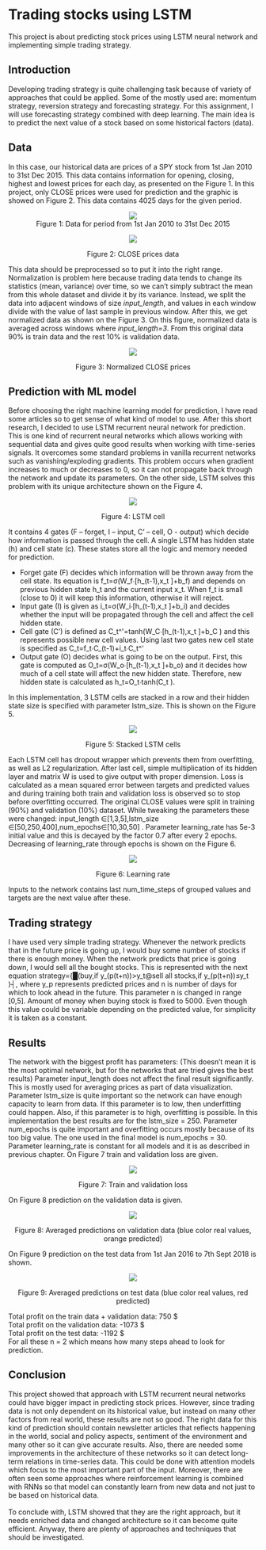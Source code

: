 # Trading stocks using LSTM
 This project is about predicting stock prices using LSTM neural network and implementing simple trading strategy.

## Introduction

 Developing trading strategy is quite challenging task because of variety of approaches that could be applied. Some of the mostly used are: momentum strategy, reversion strategy and forecasting strategy.
 For this assignment, I will use forecasting strategy combined with deep learning. The main idea is to predict the next value of a stock based on some historical factors (data). 


## Data

In this case, our historical data are prices of a SPY stock from 1st Jan 2010 to 31st Dec 2015. This data contains information for opening, closing, highest and lowest prices for each day, as presented on the Figure 1. In this project, only CLOSE prices were used for prediction and the graphic is showed on Figure 2. This data contains 4025 days for the given period.

<p align="center">
<img style="float: center;" align="center" src="./images/data.PNG" ><br/>
  Figure 1: Data for period from 1st Jan 2010 to 31st Dec 2015
</p>


<p align="center">
<img style="float: center;margin:0 auto; " align="center" src="./images/datagraphic.png">   
<div align="center">
Figure 2: CLOSE prices data
</div>
</p>

This data should be preprocessed so to put it into the right range. Normalization is problem here because trading data tends to change its statistics (mean, variance) over time, so we can’t simply subtract the mean from this whole dataset and divide it by its variance. Instead, we split the data into adjacent windows of size *input_length*, and values in each window divide with the value of last sample in previous window. After this, we get normalized data as shown on the Figure 3. On this figure, normalized data is averaged across windows where *input_length=3*. From this original data 90% is train data and the rest 10% is validation data.

<p align="center">
<img style="float: center;margin:0 auto; " align="center" src="./images/norm.png">   
<div align="center">
Figure 3: Normalized CLOSE prices
</div>
</p>

## Prediction with ML model
Before choosing the right machine learning model for prediction, I have read some articles so to get sense of what kind of model to use. After this short research, I decided to use LSTM recurrent neural network for prediction. This is one kind of recurrent neural networks which allows working with sequential data and gives quite good results when working with time-series signals. It overcomes some standard problems in vanilla recurrent networks such as vanishing/exploding gradients. This problem occurs when gradient increases to much or decreases to 0, so it can not propagate back through the network and update its parameters. On the other side, LSTM solves this problem with its unique architecture shown on the Figure 4. 

<p align="center">
<img style="float: center;margin:0 auto; " align="center" src="./images/LSTM.png">   
<div align="center">
Figure 4: LSTM cell
</div>
</p>

It contains 4 gates (F – forget, I – input, C’ – cell, O - output) which decide how information is passed through the cell. A single LSTM has hidden state (h) and cell state (c). These states store all the logic and memory needed for prediction. <br/>
<ul>
<li>Forget gate (F) decides which information will be thrown away from the cell state. Its equation is f_t=σ(W_f∙[h_(t-1),x_t ]+b_f) and depends on previous hidden state h_t and the current input x_t. When f_t is small (close to 0) it will keep this information, otherwise it will reject. </li>
<li>Input gate (I) is given as i_t=σ(W_i∙[h_(t-1),x_t ]+b_i) and decides whether the input will be propagated through the cell and affect the cell hidden state.</li>
<li>Cell gate (C’) is defined as C_t^'=tanh⁡(W_C∙[h_(t-1),x_t ]+b_C ) and this represents possible new cell values.
Using last two gates new cell state is specified as C_t=f_t∙C_(t-1)+i_t∙C_t^' </li>
<li>Output gate (O) decides what is going to be on the output.  First, this gate is computed as O_t=σ(W_o∙[h_(t-1),x_t ]+b_o) and it decides how much of a cell state will affect the new hidden state. Therefore, new hidden state is calculated as h_t=O_t∙tanh⁡(C_t ).</li>
</ul>
In this implementation, 3 LSTM cells are stacked in a row and their hidden state size is specified with parameter lstm_size. This is shown on the Figure 5. 

<p align="center">
<img style="float: center;margin:0 auto; " align="center" src="./images/stacked.PNG">   
<div align="center">
Figure 5: Stacked LSTM cells
</div>
</p>

Each LSTM cell has dropout wrapper which prevents them from overfitting, as well as L2 regularization. After last cell, simple multiplication of its hidden layer and matrix W is used to give output with proper dimension. Loss is calculated as a mean squared error between targets and predicted values and during training both train and validation loss is observed so to stop before overfitting occurred. The original CLOSE values were split in training (90%) and validation (10%) dataset.
While tweaking the parameters these were changed: input_length ∈[1,3,5],lstm_size  ∈[50,250,400],num_epochs∈[10,30,50] . Parameter learning_rate has 5e-3 initial value and this is decayed by the factor 0.7 after every 2 epochs. Decreasing of learning_rate through epochs is shown on the Figure 6.

<p align="center">
<img style="float: center;margin:0 auto; " align="center" src="./images/lr.png">   
<div align="center">
Figure 6: Learning rate
</div>
</p>

Inputs to the network contains last num_time_steps of grouped values and targets are the next value after these. 

## Trading strategy

I have used very simple trading strategy. Whenever the network predicts that in the future price is going up, I would buy some number of stocks if there is enough money. When the network predicts that price is going down, I would sell all the bought stocks. This is represented with the next equation
strategy={█(buy,if y_(p(t+n))>y_t@sell all stocks,if y_(p(t+n))≤y_t )┤,
where y_p represents predicted prices and n is number of days for which to look ahead in the future. This parameter n is changed in range [0,5]. Amount of money when buying stock is fixed to 5000. Even though this value could be variable depending on the predicted value, for simplicity it is taken as a constant. 

## Results
The network with the biggest profit has parameters: 
(This doesn’t mean it is the most optimal network, but for the networks that are tried gives the best results) 
Parameter input_length does not affect the final result significantly. This is mostly used for averaging prices as part of data visualization.
Parameter lstm_size is quite important so the network can have enough capacity to learn from data. If this parameter is to low, then underfitting could happen. Also, if this parameter is to high, overfitting is possible. In this implementation the best results are for the lstm_size = 250.
Parameter num_epochs is quite important and overfitting occurs mostly because of its too big value. The one used in the final model is num_epochs = 30.
Parameter learning_rate is constant for all models and it is as described in previous chapter. 
On Figure 7 train and validation loss are given. 

<p align="center">
<img style="float: center;margin:0 auto; " align="center" src="./images/train_val_loss.png">   
<div align="center">
Figure 7: Train and validation loss
</div>
</p>

On Figure 8 prediction on the validation data is given.

<p align="center">
<img style="float: center;margin:0 auto; " align="center" src="./images/pred_val.png">   
<div align="center">
Figure 8: Averaged predictions on validation data (blue color real values, orange predicted)
</div>
</p>

On Figure 9 prediction on the test data from 1st Jan 2016 to 7th Sept 2018 is shown.

<p align="center">
<img style="float: center;margin:0 auto; " align="center" src="./images/pred_test.png">   
<div align="center">
Figure 9: Averaged predictions on test data (blue color real values, red predicted)
</div>
</p>

Total profit on the train data + validation data:  750 $<br/>
Total profit on the validation data: -1073 $<br/>
Total profit on the test data: -1192 $<br/>
For all these n = 2 which means how many steps ahead to look for prediction.

## Conclusion
This project showed that approach with LSTM recurrent neural networks could have bigger impact in predicting stock prices. However, since trading data is not only dependent on its historical value, but instead on many other factors from real world, these results are not so good. The right data for this kind of prediction should contain newsletter articles that reflects happening in the world, social and policy aspects, sentiment of the environment and many other so it can give accurate results. Also, there are needed some improvements in the architecture of these networks so it can detect long-term relations in time-series data. This could be done with attention models which focus to the most important part of the input. Moreover, there are often seen some approaches where reinforcement learning is combined with RNNs so that model can constantly learn from new data and not just to be based on historical data. <br/><br/>
To conclude with, LSTM showed that they are the right approach, but it needs enriched data and changed architecture so it can become quite efficient. Anyway, there are plenty of approaches and techniques that should be investigated.

